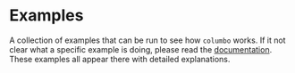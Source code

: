 # Examples

A collection of examples that can be run to see how `columbo` works. If it not clear what a specific example is doing,
please read the [documentation][documentation]. These examples all appear there with detailed explanations.

[documentation]: https://wayfair-incubator.github.io/columbo/
